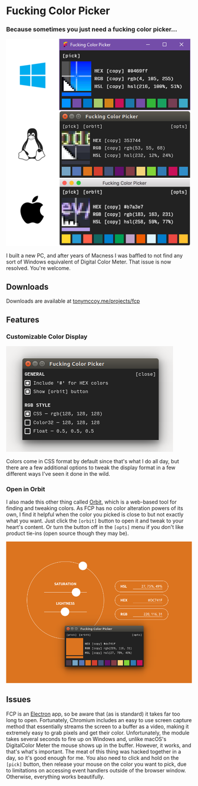 # Fucking Color Picker
### Because sometimes you just need a fucking color picker...

![](assets/screenshots/all-screens.png)

I built a new PC, and after years of Macness I was baffled to not find any sort of Windows equivalent of Digital Color Meter. That issue is now resolved. You're welcome.

## Downloads

Downloads are available at [tonymccoy.me/projects/fcp](http://www.tonymccoy.me/projects/fcp)

## Features

### Customizable Color Display

![Options Menu](assets/screenshots/fcp-options.png)

Colors come in CSS format by default since that's what I do all day, but there are a few additional options to tweak the display format in a few different ways I've seen it done in the wild.

### Open in Orbit

I also made this other thing called [Orbit](http://www.tonymccoy.me/orbit), which is a web-based tool for finding and tweaking colors. As FCP has no color alteration powers of its own, I find it helpful when the color you picked is close to but not exactly what you want. Just click the `[orbit]` button to open it and tweak to your heart's content. Or turn the button off in the `[opts]` menu if you don't like product tie-ins (open source though they may be).

![FCP and Orbit](assets/screenshots/fcp-and-orbit.png)

## Issues

FCP is an [Electron](http://electron.atom.io) app, so be aware that (as is standard) it takes far too long to open. Fortunately, Chromium includes an easy to use screen capture method that essentially streams the screen to a buffer as a video, making it extremely easy to grab pixels and get their color. Unfortunately, the module takes several seconds to fire up on Windows and, unlike macOS's DigitalColor Meter the mouse shows up in the buffer. However, it works, and that's what's important. The meat of this thing was hacked together in a day, so it's good enough for me. You also need to click and hold on the `[pick]` button, then release your mouse on the color you want to pick, due to limitations on accessing event handlers outside of the browser window. Otherwise, everything works beautifully.